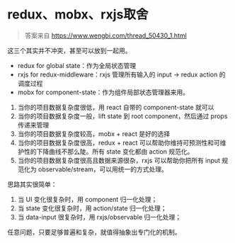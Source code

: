 # redux、mobx、rxjs取舍

> 答案来自 https://www.wengbi.com/thread_50430_1.html

这三个其实并不冲突，甚至可以放到一起用。

* redux for global state：作为全局状态管理
* rxjs for redux-middleware：rxjs 管理所有输入的 input -&gt; redux action 的调度过程
* mobx for component-state：作为组件局部状态管理器来用。


1. 当你的项目数据复杂度很低，用 react 自带的 component-state 就可以
2. 当你的项目数据复杂度一般，lift state 到 root component，然后通过 props 传递来管理
3. 当你的项目数据复杂度较高，mobx + react 是好的选择
4. 当你的项目数据复杂度很高，redux + react 可以帮助你维持可预测性和可维护性的下降曲线不那么陡。所有 state 变化都由 action 规范化。
5. 当你的项目数据复杂度很高且数据来源很杂，rxjs 可以帮助你把所有 input 规范化为 observable/stream，可以用统一的方式处理。


思路其实很简单：
1. 当 UI 变化很复杂时，用 component 归一化处理；
2. 当 state 变化很复杂时，用 action/state 归一化处理；
2. 当 data-input 很复杂时，用 rxjs/observable 归一化处理；


任意问题，只要足够普遍和复杂，就值得抽象出专门化的机制。